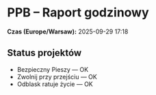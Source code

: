 # PPB – Raport godzinowy
**Czas (Europe/Warsaw):** 2025-09-29 17:18

## Status projektów
- Bezpieczny Pieszy — OK
- Zwolnij przy przejściu — OK
- Odblask ratuje życie — OK

